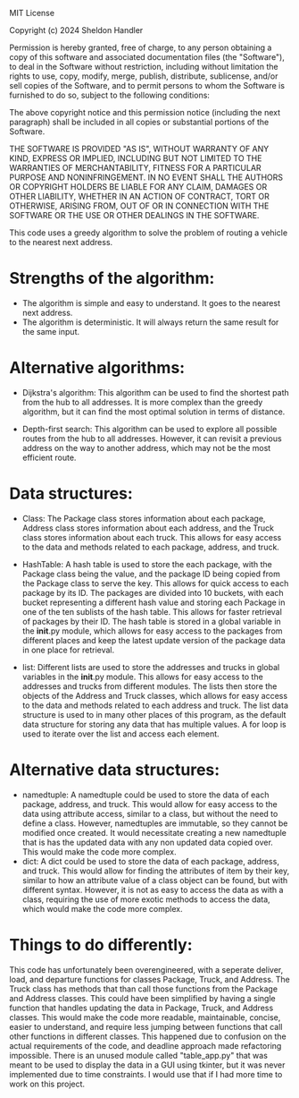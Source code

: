 MIT License

Copyright (c) 2024 Sheldon Handler

Permission is hereby granted, free of charge, to any person obtaining a copy of this software and associated
documentation files (the "Software"), to deal in the Software without restriction, including without limitation the
rights to use, copy, modify, merge, publish, distribute, sublicense, and/or sell copies of the Software, and to permit
persons to whom the Software is furnished to do so, subject to the following conditions:

The above copyright notice and this permission notice (including the next paragraph) shall be included in all copies or
substantial portions of the Software.

THE SOFTWARE IS PROVIDED "AS IS", WITHOUT WARRANTY OF ANY KIND, EXPRESS OR IMPLIED, INCLUDING BUT NOT LIMITED TO THE
WARRANTIES OF MERCHANTABILITY, FITNESS FOR A PARTICULAR PURPOSE AND NONINFRINGEMENT. IN NO EVENT SHALL THE AUTHORS OR
COPYRIGHT HOLDERS BE LIABLE FOR ANY CLAIM, DAMAGES OR OTHER LIABILITY, WHETHER IN AN ACTION OF CONTRACT, TORT OR
OTHERWISE, ARISING FROM, OUT OF OR IN CONNECTION WITH THE SOFTWARE OR THE USE OR OTHER DEALINGS IN THE SOFTWARE.

This code uses a greedy algorithm to solve the problem of routing a vehicle to the nearest next address.

# Strengths of the algorithm:

- The algorithm is simple and easy to understand. It goes to the nearest next address.
- The algorithm is deterministic. It will always return the same result for the same input.

# Alternative algorithms:

- Dijkstra's algorithm: This algorithm can be used to find the shortest path from the hub to all addresses. It is more
  complex than the greedy algorithm, but it can find the most optimal solution in terms of distance.

- Depth-first search: This algorithm can be used to explore all possible routes from the hub to all addresses. However,
  it can revisit a previous address on the way to another address, which may not be the most efficient route.

# Data structures:

- Class: The Package class stores information about each package, Address class stores information about each address,
  and the Truck class stores information about each truck. This allows for easy access to the data and methods related
  to each package, address, and truck.

- HashTable: A hash table is used to store the each package, with the Package class being the value, and the package ID
  being copied from the Package class to serve the key. This allows for quick access to each package by its ID. The
  packages are divided into 10 buckets, with each bucket representing a different hash value and storing each Package in
  one of the ten sublists of the hash table. This allows for faster retrieval of packages by their ID. The hash table is
  stored in a global variable in the __init__.py module, which allows for easy access to the packages from different
  places and keep the latest update version of the package data in one place for retrieval.

- list: Different lists are used to store the addresses and trucks in global variables in the __init__.py module. This
  allows for easy access to the addresses and trucks from different modules. The lists then store the objects of the
  Address and Truck classes, which allows for easy access to the data and methods related to each address and truck. The
  list data structure is used to in many other places of this program, as the default data structure for storing any
  data that has multiple values. A for loop is used to iterate over the list and access each element.

# Alternative data structures:

- namedtuple: A namedtuple could be used to store the data of each package, address, and truck. This would allow for
  easy access to the data using attribute access, similar to a class, but without the need to define a class. However,
  namedtuples are immutable, so they cannot be modified once created. It would necessitate creating a new namedtuple
  that is has the updated data with any non updated data copied over. This would make the code more complex.
- dict: A dict could be used to store the data of each package, address, and truck. This would allow for finding the
  attributes of item by their key, similar to how an attribute value of a class object can be found, but with different
  syntax. However, it is not as easy to access the data as with a class, requiring the use of more exotic methods to
  access the data, which would make the code more complex.

# Things to do differently:

This code has unfortunately been overengineered, with a seperate deliver, load, and departure functions for classes
Package, Truck, and Address. The Truck class has methods that than call those functions from the Package and Address
classes. This could have been simplified by having a single function that handles updating the data in Package, Truck,
and Address classes. This would make the code more readable, maintainable, concise, easier to understand, and require
less jumping between functions that call other functions in different classes. This happened due to confusion on the
actual requirements of the code, and deadline approach made refactoring impossible. There is an unused module called
"table_app.py" that was meant to be used to display the data in a GUI using tkinter, but it was never implemented due to
time constraints. I would use that if I had more time to work on this project.